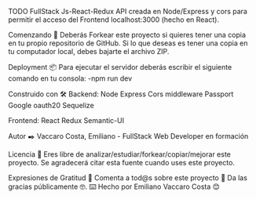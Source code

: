 TODO FullStack Js-React-Redux
API creada en Node/Express y cors para permitir el acceso del Frontend localhost:3000 (hecho en React).

Comenzando 🚀
Deberás Forkear este proyecto si quieres tener una copia en tu propio repositorio de GitHub.
Si lo que deseas es tener una copia en tu computador local, debes bajarte el archivo ZIP.


Deployment 📦
Para ejecutar el servidor deberás escribir el siguiente comando en tu consola:
-npm run dev


Construido con 🛠️
Backend:
Node
Express
Cors middleware
Passport Google oauth20
Sequelize

Frontend:
React
Redux
Semantic-UI


Autor ✒️
Vaccaro Costa, Emiliano - FullStack Web Developer en formación

Licencia 📄
Eres libre de analizar/estudiar/forkear/copiar/mejorar este proyecto. Se agradecerá citar esta fuente cuando uses este proyecto.

Expresiones de Gratitud 🎁
Comenta a tod@s sobre este proyecto 📢
Da las gracias públicamente 🤓.
⌨️ Hecho por Emiliano Vaccaro Costa 😊

